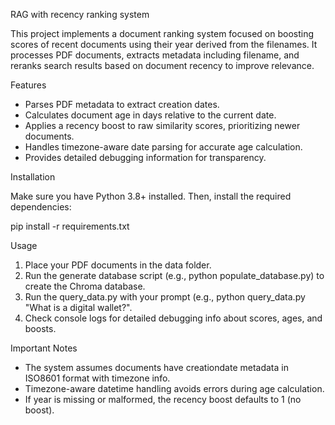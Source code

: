 RAG with recency ranking system 

This project implements a document ranking system focused on boosting scores of recent documents using their year derived from the filenames. It processes PDF documents, extracts metadata including filename, and reranks search results based on document recency to improve relevance.

Features

- Parses PDF metadata to extract creation dates.
- Calculates document age in days relative to the current date.
- Applies a recency boost to raw similarity scores, prioritizing newer documents.
- Handles timezone-aware date parsing for accurate age calculation.
- Provides detailed debugging information for transparency.

Installation

Make sure you have Python 3.8+ installed. Then, install the required dependencies:

pip install -r requirements.txt

Usage

1. Place your PDF documents in the data folder.
2. Run the generate database script (e.g., python populate_database.py) to create the Chroma database.
3. Run the query_data.py with your prompt (e.g., python query_data.py "What is a digital wallet?".
4. Check console logs for detailed debugging info about scores, ages, and boosts.

Important Notes

- The system assumes documents have creationdate metadata in ISO8601 format with timezone info.
- Timezone-aware datetime handling avoids errors during age calculation.
- If year is missing or malformed, the recency boost defaults to 1 (no boost).
